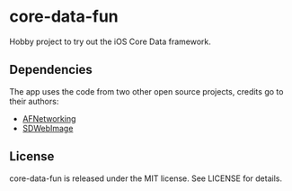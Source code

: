 core-data-fun
=============
Hobby project to try out the iOS Core Data framework.

## Dependencies

The app uses the code from two other open source projects, credits go to their authors:

* [AFNetworking](https://github.com/AFNetworking/AFNetworking)
* [SDWebImage](https://github.com/rs/SDWebImage)

## License

core-data-fun is released under the MIT license. See LICENSE for details.
